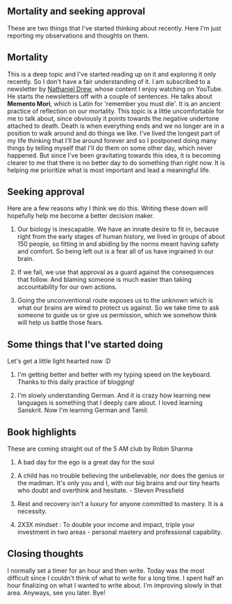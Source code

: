 ## Mortality and seeking approval

These are two things that I've started thinking about recently. Here I'm just reporting my observations and thoughts on them.

## Mortality

This is a deep topic and I've started reading up on it and exploring it only recently. So I don't have a fair understanding of it. I am subscribed to a newsletter by [Nathaniel Drew](https://www.youtube.com/channel/UCrdWRLq10OHuy7HmSckV3Vg), whose content I enjoy watching on YouTube. He starts the newsletters off with a couple of sentences. He talks about **Memento Mori**, which is Latin for 'remember you must die'. It is an ancient practice of reflection on our mortality. This topic is a little uncomfortable for me to talk about, since obviously it points towards the negative undertone attached to death. Death is when everything ends and we no longer are in a position to walk around and do things we like. I've lived the longest part of my life thinking that I'll be around forever and so I postponed doing many things by telling myself that I'll do them on some other day, which never happened. But since I've been gravitating towards this idea, it is becoming clearer to me that there is no better day to do something than right now. It is helping me prioritize what is most important and lead a meaningful life. 

## Seeking approval

Here are a few reasons why I think we do this. Writing these down will hopefully help me become a better decision maker.

1) Our biology is inescapable. We have an innate desire to fit in, because right from the early stages of human history, we lived in groups of about 150 people, so fitting in and abiding by the norms meant having safety and comfort. So being left out is a fear all of us have ingrained in our brain. 

2) If we fail, we use that approval as a guard against the consequences that follow. And blaming someone is much easier than taking accountability for our own actions. 

3) Going the unconventional route exposes us to the unknown which is what our brains are wired to protect us against. So we take time to ask someone to guide us or give us permission, which we somehow think will help us battle those fears. 

## Some things that I've started doing

Let's get a little light hearted now :D

1) I'm getting better and better with my typing speed on the keyboard. Thanks to this daily practice of blogging!

2) I'm slowly understanding German. And it is crazy how learning new languages is something that I deeply care about. I loved learning Sanskrit. Now I'm learning German and Tamil. 

## Book highlights

These are coming straight out of the 5 AM club by Robin Sharma

1) A bad day for the ego is a great day for the soul

2) A child has no trouble believing the unbelievable, nor does the genius or the madman. It's only you and I, with our big brains and our tiny hearts who doubt and overthink and hesitate. - Steven Pressfield

3) Rest and recovery isn't a luxury for anyone committed to mastery. It is a necessity. 

4) 2X3X mindset : To double your income and impact, triple your investment in two areas - personal mastery and professional capability. 

## Closing thoughts

I normally set a timer for an hour and then write. Today was the most difficult since I couldn't think of what to write for a long time. I spent half an hour finalizing on what I wanted to write about. I'm improving slowly in that area. Anyways, see you later. Bye!